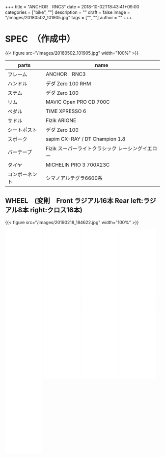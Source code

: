﻿+++
title = "ANCHOR　RNC3"
date = 2018-10-02T18:43:41+09:00
categories = ["bike", ""]
description = ""
draft = false
image = "/images/20180502_101905.jpg"
tags = ["", ""]
author = ""
+++



# SPEC　（作成中）


{{< figure src="/images/20180502_101905.jpg" width="100%" >}}


parts   | name 
---------------|----------
  フレーム | ANCHOR　RNC3 
  ハンドル | デダ Zero 100 RHM 
  ステム | デダ Zero 100  
  リム | MAVIC Open PRO CD 700C
  ペダル | TIME XPRESSO 6
  サドル | Fizik ARIONE  
  シートポスト | デダ Zero 100  
  スポーク | sapim CX-RAY / DT Champion 1.8
  バーテープ | Fizik スーパーライトクラシック レーシングイエロー
  タイヤ | MICHELIN PRO 3 700X23C
  コンポーネント | シマノアルテグラ6600系


## WHEEL　(変則　Front ラジアル16本 Rear left:ラジアル8本 right:クロス16本)

{{< figure src="/images/20190218_184622.jpg" width="100%" >}}


<iframe style="width:120px;height:240px;" marginwidth="0" marginheight="0" scrolling="no" frameborder="0" src="//rcm-fe.amazon-adsystem.com/e/cm?lt1=_blank&bc1=000000&IS2=1&bg1=FFFFFF&fc1=000000&lc1=0000FF&t=yokochi-22&o=9&p=8&l=as4&m=amazon&f=ifr&ref=as_ss_li_til&asins=B017N2WHZ8&linkId=785851b168918854085a142bdb2e3b9e"></iframe>

<iframe style="width:120px;height:240px;" marginwidth="0" marginheight="0" scrolling="no" frameborder="0" src="//rcm-fe.amazon-adsystem.com/e/cm?lt1=_blank&bc1=000000&IS2=1&bg1=FFFFFF&fc1=000000&lc1=0000FF&t=yokochi-22&o=9&p=8&l=as4&m=amazon&f=ifr&ref=as_ss_li_til&asins=B0792T11YL&linkId=eeeffde9d1f35edd95df4b4685df01b7"></iframe>

<iframe style="width:120px;height:240px;" marginwidth="0" marginheight="0" scrolling="no" frameborder="0" src="//rcm-fe.amazon-adsystem.com/e/cm?lt1=_blank&bc1=000000&IS2=1&bg1=FFFFFF&fc1=000000&lc1=0000FF&t=yokochi-22&o=9&p=8&l=as4&m=amazon&f=ifr&ref=as_ss_li_til&asins=B07213W5JH&linkId=eceb6a0a37ee76e671d71319653ac537"></iframe>

<iframe style="width:120px;height:240px;" marginwidth="0" marginheight="0" scrolling="no" frameborder="0" src="//rcm-fe.amazon-adsystem.com/e/cm?lt1=_blank&bc1=000000&IS2=1&bg1=FFFFFF&fc1=000000&lc1=0000FF&t=yokochi-22&o=9&p=8&l=as4&m=amazon&f=ifr&ref=as_ss_li_til&asins=B00F4M5LSK&linkId=381f57d0b70a08ea508907a47eceaf0f"></iframe>

<iframe style="width:120px;height:240px;" marginwidth="0" marginheight="0" scrolling="no" frameborder="0" src="//rcm-fe.amazon-adsystem.com/e/cm?lt1=_blank&bc1=000000&IS2=1&bg1=FFFFFF&fc1=000000&lc1=0000FF&t=yokochi-22&o=9&p=8&l=as4&m=amazon&f=ifr&ref=as_ss_li_til&asins=B003J9L8Q4&linkId=d161bb89c300ba777e03c21c04c081b5"></iframe>

<iframe style="width:120px;height:240px;" marginwidth="0" marginheight="0" scrolling="no" frameborder="0" src="//rcm-fe.amazon-adsystem.com/e/cm?lt1=_blank&bc1=000000&IS2=1&bg1=FFFFFF&fc1=000000&lc1=0000FF&t=yokochi-22&o=9&p=8&l=as4&m=amazon&f=ifr&ref=as_ss_li_til&asins=B076MHKM3C&linkId=81d92aa3f8f8d70201e27d24bc79ef3d"></iframe>

<iframe style="width:120px;height:240px;" marginwidth="0" marginheight="0" scrolling="no" frameborder="0" src="//rcm-fe.amazon-adsystem.com/e/cm?lt1=_blank&bc1=000000&IS2=1&bg1=FFFFFF&fc1=000000&lc1=0000FF&t=yokochi-22&o=9&p=8&l=as4&m=amazon&f=ifr&ref=as_ss_li_til&asins=B00DRQOMTE&linkId=8de2b6ed359408a8cee776a76b4630a9"></iframe>

<iframe style="width:120px;height:240px;" marginwidth="0" marginheight="0" scrolling="no" frameborder="0" src="//rcm-fe.amazon-adsystem.com/e/cm?lt1=_blank&bc1=000000&IS2=1&bg1=FFFFFF&fc1=000000&lc1=0000FF&t=yokochi-22&o=9&p=8&l=as4&m=amazon&f=ifr&ref=as_ss_li_til&asins=B0068IB09S&linkId=e2048243a8dcfe4b32421ea93f77b1f0"></iframe>

<iframe style="width:120px;height:240px;" marginwidth="0" marginheight="0" scrolling="no" frameborder="0" src="//rcm-fe.amazon-adsystem.com/e/cm?lt1=_blank&bc1=000000&IS2=1&bg1=FFFFFF&fc1=000000&lc1=0000FF&t=yokochi-22&o=9&p=8&l=as4&m=amazon&f=ifr&ref=as_ss_li_til&asins=B00Z0IP340&linkId=805091ccc73bcd2e31253167c8edf933"></iframe>
